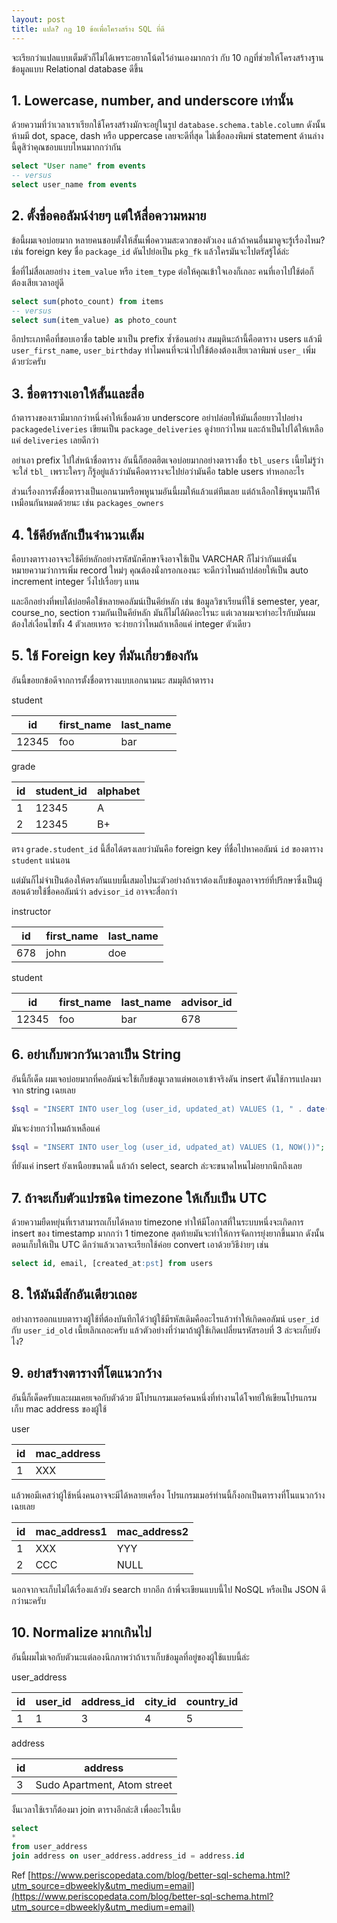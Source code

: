 ```yaml
---
layout: post
title: แปล? กฏ 10 ข้อเพื่อโครงสร้าง SQL ที่ดี
---
```


จะเรียกว่าแปลแบบเต็มตัวก็ไม่ได้เพราะอยากโน้ตไว้อ่านเองมากกว่า กับ 10 กฏที่ช่วยให้โครงสร้างฐานข้อมูลแบบ Relational database ดีขึ้น

## 1. Lowercase, number, and underscore เท่านั้น

ด้วยความที่ว่าเวลาเราเรียกใช้โครงสร้างมักจะอยู่ในรูป `database.schema.table.column` ดังนั้นห้ามมี dot, space, dash หรือ uppercase เลยจะดีที่สุด ไม่เชื่อลองพิมพ์ statement ด้านล่างนี้ดูสิว่าคุณชอบแบบไหนมากกว่ากัน

```sql
select "User name" from events
-- versus
select user_name from events
```

## 2. ตั้งชื่อคอลัมน์ง่ายๆ แต่ให้สื่อความหมาย

ข้อนี้ผมเจอบ่อยมาก หลายคนชอบตั้งให้สั้นเพื่อความสะดวกของตัวเอง แล้วถ้าคนอื่นมาดูจะรู้เรื่องไหม? เช่น foreign key ชื่อ `package_id` ดันไปย่อเป็น `pkg_fk` แล้วใครมันจะไปตรัสรู้ได้ล่ะ

ชื่อที่ไม่สื่อเลยอย่าง `item_value` หรือ `item_type` ต่อให้คุณเข้าใจเองก็เถอะ คนที่เอาไปใช้ต่อก็ต้องเสียเวลาอยู่ดี

```sql
select sum(photo_count) from items
-- versus
select sum(item_value) as photo_count
```

อีกประเภทคือที่ชอบเอาชื่อ table มาเป็น prefix ซ้ำซ้อนอย่าง สมมุตินะถ้านี้คือตาราง users แล้วมี `user_first_name`, `user_birthday` ทำไมคนที่จะนำไปใช้ต้องต้องเสียเวลาพิมพ์ `user_` เพิ่มด้วยว่ะครับ

## 3. ชื่อตารางเอาให้สั้นและสื่อ

ถ้าตารางของเรามีมากกว่าหนึ่งคำให้เชื่อมด้วย underscore อย่าปล่อยให้มันเลื่อยยาวไปอย่าง `packagedeliveries` เขียนเป็น `package_deliveries` ดูง่ายกว่าไหม และถ้าเป็นไปได้ให้เหลือแค่ `deliveries` เลยดีกว่า

อย่าเอา prefix ไปใส่หน้าชื่อตาราง อันนี้ก็ฮอตฮิตเจอบ่อยมากอย่างตารางชื่อ `tbl_users` เนี้ยไม่รู้ว่าจะใส่ `tbl_` เพราะใครๆ ก็รู้อยู่แล้วว่ามันคือตารางจะไปย่อว่ามันคือ table users ทำหอกอะไร

ส่วนเรื่องการตั้งชื่อตารางเป็นเอกนามหรือพหูนามอันนี้ผมให้แล้วแต่ทีมเลย แต่ถ้าเลือกใช้พหูนามก็ให้เหมือนกันหมดด้วยนะ เช่น `packages_owners`

## 4. ใช้คีย์หลักเป็นจำนวนเต็ม

คือบางตารางอาจจะใช้คีย์หลักอย่างรหัสนักศึกษาจึงอาจใช้เป็น VARCHAR ก็ไม่ว่ากันแต่นั้นหมายความว่าการเพิ่ม record ใหม่ๆ คุณต้องนั่งกรอกเองนะ จะดีกว่าไหมถ้าปล่อยให้เป็น auto increment integer วิ่งไปเรื่อยๆ แทน

และอีกอย่างที่พบได้บ่อยคือใช้หลายคอลัมน์เป็นคีย์หลัก เช่น ข้อมูลวิชาเรียนที่ใช้ semester, year, course_no, section รวมกันเป็นคีย์หลัก มันก็ไม่ได้ผิดอะไรนะ แต่เวลาผมจะทำอะไรกับมันผมต้องใส่เงื่อนไขทั้ง 4 ตัวเลยเหรอ จะง่ายกว่าไหมถ้าเหลือแค่ integer ตัวเดียว

## 5. ใช้ Foreign key ที่มันเกี่ยวข้องกัน

อันนี้ขอยกข้อดีจากการตั้งชื่อตารางแบบเอกนามนะ สมมุติถ้าตาราง

student

id|first_name|last_name
---|---|---
12345|foo|bar

grade

id|student_id|alphabet
---|---|---
1|12345|A
2|12345|B+

ตรง `grade.student_id` นี้สื่อได้ตรงเลยว่ามันคือ foreign key ที่ชื่อไปหาคอลัมน์ `id` ของตาราง `student` แน่นอน

แต่มันก็ไม่จำเป็นต้องให้ตรงกันแบบนี้เสมอไปนะตัวอย่างถ้าเราต้องเก็บข้อมูลอาจารย์ที่ปรึกษาซึ่งเป็นผู้สอนด้วยใช้ชื่อคอลัมน์ว่า `advisor_id` อาจจะสื่อกว่า

instructor

id|first_name|last_name
---|---|---
678|john|doe

student

id|first_name|last_name|advisor_id
---|---|---|---
12345|foo|bar|678

## 6. อย่าเก็บพวกวันเวลาเป็น String

อันนี้ก็เด็ด ผมเจอบ่อยมากที่คอลัมน์จะใช้เก็บข้อมูเวลาแต่พอเอาเข้าจริงดัน insert ดันใช้การแปลงมาจาก string เฉยเลย

```php
$sql = "INSERT INTO user_log (user_id, updated_at) VALUES (1, " . date() . ")";
```

มันจะง่ายกว่าไหมถ้าเหลือแค่

```php
$sql = "INSERT INTO user_log (user_id, udpated_at) VALUES (1, NOW())";
```

ที่ยังแค่ insert ยังเหนือยขนาดนี้ แล้วถ้า select, search ล่ะจะขนาดไหนไม่อยากนึกถึงเลย

## 7. ถ้าจะเก็บตัวแปรชนิด timezone ให้เก็บเป็น UTC

ด้วยความยืดหยุ่นที่เราสามารถเก็บได้หลาย timezone ทำให้มีโอกาสที่ในระบบหนึ่งจะเกิดการ insert ของ timestamp มากกว่า 1 timezone สุดท้ายมันจะทำให้การจัดการยุ่งยากขึ้นมาก ดังนั้นตอนเก็บให้เป็น UTC ดีกว่าแล้วเวลาจะเรียกใช้ค่อย convert เอาด้วยวิธีง่ายๆ เช่น

```sql
select id, email, [created_at:pst] from users
```

## 8. ให้มันมีสักอันเดียวเถอะ

อย่างการออกแบบตารางผู้ใช้ที่ต้องบันทึกได้ว่าผู้ใช้มีรหัสเดิมคืออะไรแล้วทำให้เกิดคอลัมน์ `user_id` กับ `user_id_old` เนี้ยเลิกเถอะครับ แล้วตัวอย่างที่ว่ามาถ้าผู้ใช้เกิดเปลี่ยนรหัสรอบที่ 3 ล่ะจะเก็บยังไง?

## 9. อย่าสร้างตารางที่โตแนวกว้าง

อันนี้ก็เด็ดครับและผมเคยเจอกับตัวด้วย มีโปรแกรมเมอร์คนหนึ่งที่ทำงานได้โจทย์ให้เขียนโปรแกรมเก็บ mac address ของผู้ใช้

user

id|mac_address
---|---
1|XXX

แล้วพอมีเคสว่าผู้ใช้หนึ่งคนอาจจะมีได้หลายเครื่อง โปรแกรมเมอร์ท่านนี้ก็งอกเป็นตารางที่โนแนวกว้างเฉยเลย

id|mac_address1|mac_address2
---|---|---
1|XXX|YYY
2|CCC|NULL

นอกจากจะเก็บไม่ได้เรื่องแล้วยัง search ยากอีก ถ้าพี่จะเขียนแบบนี้ไป NoSQL หรือเป็น JSON ดีกว่านะครับ

## 10. Normalize มากเกินไป

อันนี้ผมไม่เจอกับตัวนะแต่ลองนึกภาพว่าถ้าเราเก็บข้อมูลที่อยู่ของผู้ใช้แบบนี้ล่ะ

user_address

id|user_id|address_id|city_id|country_id
---|---|---|---|---
1|1|3|4|5

address

id|address
---|---
3|Sudo Apartment, Atom street

งั้นเวลาใช้เราก็ต้องมา join ตารางอีกล่ะสิ เพื่ออะไรเนี้ย

```sql
select
*
from user_address
join address on user_address.address_id = address.id
```

Ref [https://www.periscopedata.com/blog/better-sql-schema.html?utm_source=dbweekly&utm_medium=email](https://www.periscopedata.com/blog/better-sql-schema.html?utm_source=dbweekly&utm_medium=email)
